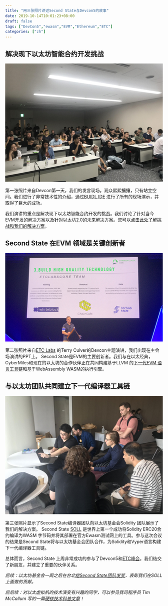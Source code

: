 ```yaml
---
title: "用三张照片讲述Second State与Devcon5的故事"
date: 2019-10-14T10:01:23+08:00
draft: false
tags: ["DevCon5","ewasm","EVM","Ethereum","ETC"]
categories: ["zh"]
---
```


## 解决现下以太坊智能合约开发挑战

![Second State at Devcon5](/images/20191014-SecondState-at-DevCon5-01.png)

第一张照片来自Devcon第一天，我们的发言现场。观众熙熙攘攘，只有站立空间。我们进行了非常技术性的介绍，通过[BUIDL IDE](https://docs.secondstate.io/buidl-developer-tool/why-buidl) 进行了所有的现场演示，并取得了巨大的成功。

我们演讲的重点是解决现下以太坊智能合约开发的挑战。我们讨论了针对当今EVM开发的解决方案以及针对以太坊2.0的未来解决方案。您可以[点击此处了解挑战和我们的解决方案](https://www.secondstate.io/devcon5/)。

## Second State 在EVM 领域是关键创新者

![Second State at DevCon5](/images/20191014-SecondState-at-DevCon5-02.png)

第二张照片来自[ETC Labs](https://etclabs.org/) 的Terry Culver的Devcon主题演讲，我们出现在主会场演讲的PPT上。 Second State是EVM的主要创新者。我们与在以太经典，CyberMiles和现在的以太坊的合作伙伴正在共同构建基于LLVM 的[下一代EVM 语言工具链](https://blog.secondstate.io/post/20190901-etc-partners-with-secondstate/)和基于WebAssembly WASM的执行引擎。

## 与以太坊团队共同建立下一代编译器工具链

![Second State at DevCon5](/images/20191014-SecondState-at-DevCon5-03.png)

第三张照片显示了Second State编译器团队向以太坊基金会Solidity 团队展示了我们的解决方案。 Second State [SOLL](https://github.com/second-state/soll) 是世界上第一个成功将Solidity ERC20合约编译为WASM 字节码并将其部署在官方Ewasm测试网上的工具。参与这次会议的结果是Second State将与以太坊基金会团队合作，为Solidity和Vyper语言构建下一代编译器工具链。

总体而言，Second State 上周非常成功的参与了Devcon5和[ETC峰会](/post/20191006-etc-summit-recap-zh/)。我们结交了新朋友，并建立了重要的伙伴关系。

*后续：以太坊基金会一周之后在台北[给Second State团队发奖](/post/20191022-soll-compiler-project/)，表彰我们在SOLL上面做的贡献。*

*后后续：对以太虚拟机的技术演变有兴趣的同学，可以参见我司程序员 Tim McCallum 写的一篇[硬核技术科普文章](https://hackernoon.com/diving-into-ethereums-virtual-machine-the-future-of-ewasm-wrk32iy)！*


